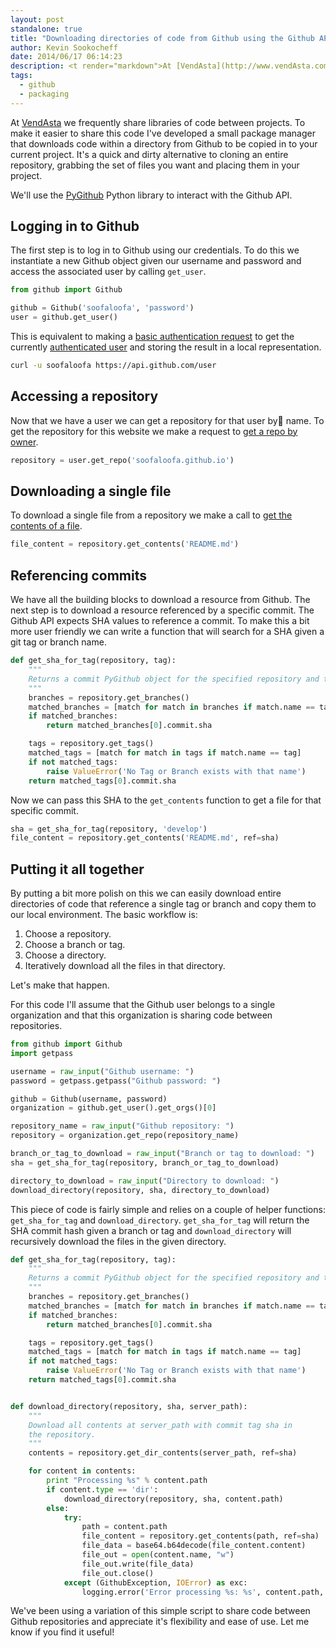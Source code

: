 ```yaml
---
layout: post
standalone: true
title: "Downloading directories of code from Github using the Github API"
author: Kevin Sookocheff
date: 2014/06/17 06:14:23
description: <t render="markdown">At [VendAsta](http://www.vendAsta.com) we frequently share libraries of code between projects. To make it easier to share this code here is a small package manager that downloads code within a directory from Github to be copied in to your current project. It is a quick and dirty alternative to cloning an entire repository, grabbing the set of files you want and placing them in your project.</t>
tags: 
  - github
  - packaging
---
```


At [VendAsta](http://www.vendAsta.com) we frequently share libraries of code
between projects. To make it easier to share this code I've developed a small
package manager that downloads code within a directory from Github to be copied
in to your current project. It's a quick and dirty alternative to cloning an
entire repository, grabbing the set of files you want and placing them in your
project.

We'll use the [PyGithub](https://github.com/jacquev6/PyGithub) Python library to
interact with the Github API.

##  Logging in to Github

The first step is to log in to Github using our credentials. To do this we
instantiate a new Github object given our username and password and access the
associated user by calling `get_user`.

```python
from github import Github

github = Github('soofaloofa', 'password')
user = github.get_user()
```

This is equivalent to making a [basic authentication
request](https://developer.github.com/v3/#authentication) to get the currently
[authenticated
user](https://developer.github.com/v3/users/#get-the-authenticated-user) and
storing the result in a local representation.

```bash
curl -u soofaloofa https://api.github.com/user
```

##  Accessing a repository

Now that we have a user we can get a repository for that user by name. To get
the repository for this website we make a request to [get a repo by
owner](https://developer.github.com/v3/repos/#get).

```python
repository = user.get_repo('soofaloofa.github.io')
```

## Downloading a single file

To download a single file from a repository we make a call to [get the contents
of a file](https://developer.github.com/v3/repos/contents/#get-contents).

```python
file_content = repository.get_contents('README.md')
```

## Referencing commits

We have all the building blocks to download a resource from Github. The next
step is to download a resource referenced by a specific commit. The Github API
expects SHA values to reference a commit. To make this a bit more user friendly
we can write a function that will search for a SHA given a git tag or branch
name.

```python
def get_sha_for_tag(repository, tag):
    """
    Returns a commit PyGithub object for the specified repository and tag.
    """
    branches = repository.get_branches()
    matched_branches = [match for match in branches if match.name == tag]
    if matched_branches:
        return matched_branches[0].commit.sha

    tags = repository.get_tags()
    matched_tags = [match for match in tags if match.name == tag]
    if not matched_tags:
        raise ValueError('No Tag or Branch exists with that name')
    return matched_tags[0].commit.sha
```

Now we can pass this SHA to the `get_contents` function to get a file for that
specific commit.

```python
sha = get_sha_for_tag(repository, 'develop')
file_content = repository.get_contents('README.md', ref=sha)
```

## Putting it all together

By putting a bit more polish on this we can easily download entire directories
of code that reference a single tag or branch and copy them to our local
environment. The basic workflow is:

1. Choose a repository.
2. Choose a branch or tag.
3. Choose a directory.
4. Iteratively download all the files in that directory.

Let's make that happen.

For this code I'll assume that the Github user belongs to a single organization
and that this organization is sharing code between repositories.

```python
from github import Github
import getpass

username = raw_input("Github username: ")
password = getpass.getpass("Github password: ")

github = Github(username, password)
organization = github.get_user().get_orgs()[0]

repository_name = raw_input("Github repository: ")
repository = organization.get_repo(repository_name)

branch_or_tag_to_download = raw_input("Branch or tag to download: ")
sha = get_sha_for_tag(repository, branch_or_tag_to_download)

directory_to_download = raw_input("Directory to download: ")
download_directory(repository, sha, directory_to_download)
```

This piece of code is fairly simple and relies on a couple of helper functions:
`get_sha_for_tag` and `download_directory`. `get_sha_for_tag` will return the
SHA commit hash given a branch or tag and `download_directory` will recursively
download the files in the given directory.

```python
def get_sha_for_tag(repository, tag):
    """
    Returns a commit PyGithub object for the specified repository and tag.
    """
    branches = repository.get_branches()
    matched_branches = [match for match in branches if match.name == tag]
    if matched_branches:
        return matched_branches[0].commit.sha

    tags = repository.get_tags()
    matched_tags = [match for match in tags if match.name == tag]
    if not matched_tags:
        raise ValueError('No Tag or Branch exists with that name')
    return matched_tags[0].commit.sha


def download_directory(repository, sha, server_path):
    """
    Download all contents at server_path with commit tag sha in 
    the repository.
    """
    contents = repository.get_dir_contents(server_path, ref=sha)

    for content in contents:
        print "Processing %s" % content.path
        if content.type == 'dir':
            download_directory(repository, sha, content.path)
        else:
            try:
                path = content.path
                file_content = repository.get_contents(path, ref=sha)
                file_data = base64.b64decode(file_content.content)
                file_out = open(content.name, "w")
                file_out.write(file_data)
                file_out.close()
            except (GithubException, IOError) as exc:
                logging.error('Error processing %s: %s', content.path, exc)
```

We've been using a variation of this simple script to share code between Github
repositories and appreciate it's flexibility and ease of use. Let me know if you
find it useful!
